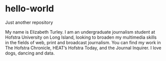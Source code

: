 # hello-world
Just another repository

My name is Elizabeth Turley. I am an undergraduate journalism student at Hofstra University on Long Island, looking to broaden my multimedia skills in the fields of web, print and broadcast journalism. You can find my work in The Hofstra Chronicle, HEAT’s Hofstra Today, and the Journal Inquirer. I love dogs, dancing and data.

